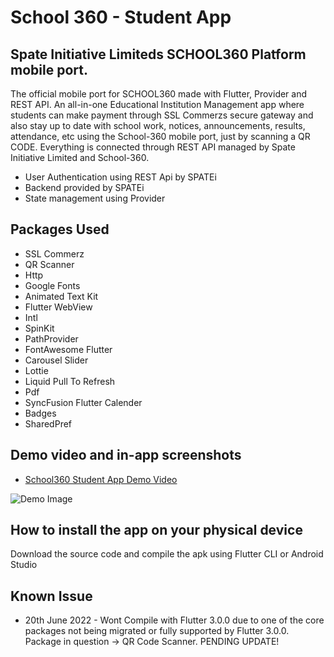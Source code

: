 # School 360 - Student App

## Spate Initiative Limiteds SCHOOL360 Platform mobile port.

The official mobile port for SCHOOL360 made with Flutter, Provider and REST API. An all-in-one Educational Institution Management app where students can make payment through SSL Commerzs secure gateway and also stay up to date with school work, notices, announcements, results, attendance, etc using the School-360 mobile port, just by scanning a QR CODE. Everything is connected through REST API managed by Spate Initiative Limited and School-360.

* User Authentication using REST Api by SPATEi
* Backend provided by SPATEi
* State management using Provider

## Packages Used

* SSL Commerz
* QR Scanner
* Http
* Google Fonts
* Animated Text Kit
* Flutter WebView
* Intl
* SpinKit
* PathProvider
* FontAwesome Flutter
* Carousel Slider
* Lottie
* Liquid Pull To Refresh
* Pdf
* SyncFusion Flutter Calender
* Badges
* SharedPref

## Demo video and in-app screenshots

* [School360 Student App Demo Video](https://www.youtube.com/watch?v=TH5n0BQdj6g)

![Demo Image](insertLinkHere?raw=true)

## How to install the app on your physical device

Download the source code and compile the apk using Flutter CLI or Android Studio

## Known Issue

* 20th June 2022 - Wont Compile with Flutter 3.0.0 due to one of the core packages not being migrated or fully supported by Flutter 3.0.0. Package in question -> QR Code Scanner. PENDING UPDATE!